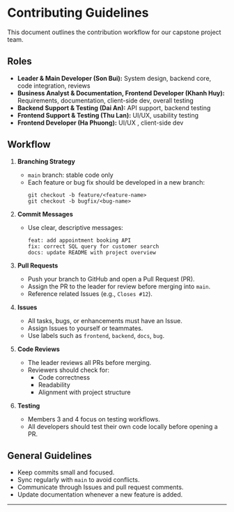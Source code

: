 # Contributing Guidelines
This document outlines the contribution workflow for our capstone project team.

## Roles
- **Leader & Main Developer (Son Bui):** System design, backend core, code integration, reviews
- **Business Analyst & Documentation, Frontend Developer (Khanh Huy):** Requirements, documentation, client-side dev, overall testing
- **Backend Support & Testing (Dai An):** API support, backend testing
- **Frontend Support & Testing (Thu Lan):** UI/UX, usability testing
- **Frontend Developer (Ha Phuong):** UI/UX , client-side dev 

## Workflow
1. **Branching Strategy**
   - `main` branch: stable code only
   - Each feature or bug fix should be developed in a new branch:
     ```
     git checkout -b feature/<feature-name>
     git checkout -b bugfix/<bug-name>
     ```

2. **Commit Messages**
   - Use clear, descriptive messages:
     ```
     feat: add appointment booking API
     fix: correct SQL query for customer search
     docs: update README with project overview
     ```

3. **Pull Requests**
   - Push your branch to GitHub and open a Pull Request (PR).
   - Assign the PR to the leader for review before merging into `main`.
   - Reference related Issues (e.g., `Closes #12`).

4. **Issues**
   - All tasks, bugs, or enhancements must have an Issue.
   - Assign Issues to yourself or teammates.
   - Use labels such as `frontend`, `backend`, `docs`, `bug`.

5. **Code Reviews**
   - The leader reviews all PRs before merging.
   - Reviewers should check for:
     - Code correctness
     - Readability
     - Alignment with project structure

6. **Testing**
   - Members 3 and 4 focus on testing workflows.
   - All developers should test their own code locally before opening a PR.

## General Guidelines
- Keep commits small and focused.
- Sync regularly with `main` to avoid conflicts.
- Communicate through Issues and pull request comments.
- Update documentation whenever a new feature is added.

---


